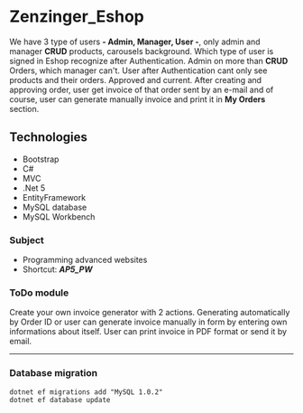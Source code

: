 # Zenzinger_Eshop
We have 3 type of users **- Admin, Manager, User -**, only admin and manager **CRUD** products, carousels background. Which type of user is signed in Eshop recognize after Authentication. Admin on more than **CRUD** Orders, which manager can't. User after Authentication cant only see products and their orders. Approved and current. After creating and approving order, user get invoice of that order sent by an e-mail and of course, user can generate manually invoice and print it in **My Orders** section.
## Technologies
* Bootstrap
* C#
* MVC
* .Net 5
* EntityFramework
* MySQL database
* MySQL Workbench
### Subject
* Programming advanced websites
* Shortcut: ***AP5_PW***
### ToDo module
Create your own invoice generator with 2 actions. Generating automatically
by Order ID or user can generate invoice manually in form by entering own informations
about itself. User can print invoice in PDF format or send it by email.
***
### Database migration
``` 
dotnet ef migrations add "MySQL 1.0.2"
dotnet ef database update
```
